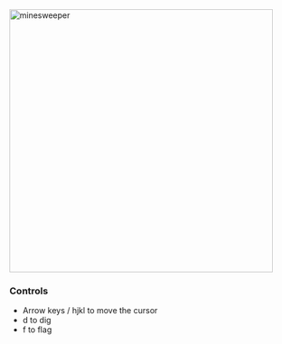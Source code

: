 <img width="466" alt="minesweeper" src="https://user-images.githubusercontent.com/79615262/186826218-59dc5a69-d606-4ba8-bf25-e0b6a060563d.png">

### Controls

- Arrow keys / hjkl to move the cursor
- d to dig
- f to flag
